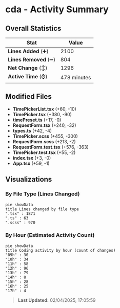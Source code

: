 # cda - Activity Summary 

## Overall Statistics

| Stat                   | Value                                                             |
| ---------------------- | ----------------------------------------------------------------- |
| **Lines Added** (➕)   | 2100                                          |
| **Lines Removed** (➖) | 804                                        |
| **Net Change** (↕)    | 1296                |
| **Active Time** (⌚)   | 478 minutes |


## Modified Files
- **TimePickerList.tsx** (+60, -10)
- **TimePicker.tsx** (+380, -90)
- **timePreset.ts** (+17, -0)
- **RequestForm.tsx** (+240, -32)
- **types.ts** (+42, -4)
- **TimePicker.scss** (+455, -300)
- **RequestForm.scss** (+213, -2)
- **RequestForm.test.tsx** (+576, -363)
- **TimePicker.test.tsx** (+55, -2)
- **index.tsx** (+3, -0)
- **App.tsx** (+59, -1)

## Visualizations

### By File Type (Lines Changed)

```mermaid
pie showData
title Lines changed by file type
".tsx" : 1871
".ts" : 63
".scss" : 970
```

### By Hour (Estimated Activity Count)

```mermaid
pie showData
title Coding activity by hour (count of changes)
"09h" : 30
"10h" : 34
"11h" : 58
"12h" : 96
"13h" : 79
"14h" : 8
"15h" : 28
"16h" : 25
"17h" : 4
```


> **Last Updated:** 02/04/2025, 17:05:59